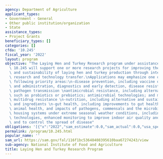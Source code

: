 ```yaml
---
agency: Department of Agriculture
applicant_types:
- Government - General
- Other public institution/organization
- State
assistance_types:
- Project Grants
beneficiary_types: []
categories: []
cfda: '10.245'
fiscal_year: '2022'
layout: program
objective: "The Laying Hen and Turkey Research program under assistance listing number\
  \ 10.245 will support one or more research projects for improving the efficiency\
  \ and sustainability of laying hen and turkey production through integrated collaborative\
  \ research and technology transfer.\nApplications may emphasize one or more of the\
  \ following priority areas:\n-disease prevention, including vaccine development\
  \ and administration, diagnostics and early detection, disease resistance, and reducing\
  \ pathogen transmission \nantimicrobial resistance, including alternatives to antimicrobials,\
  \ such as probiotics or prebiotics; antimicrobial technologies; and mitigation of\
  \ multidrug resistance \n-nutrition, including alternative and sustainable feeds\
  \ and ingredients \n-gut health, including improvements to gut health that promote\
  \ animal health, and impacts of pathogens, commensals and the microbiome \n-alternative\
  \ housing systems under extreme seasonal weather conditions, including use of precision\
  \ technologies, enhanced monitoring to improve indoor air quality and biosecurity,\
  \ and to control the spread of disease"
obligations: '[{"x":"2022","sam_estimate":0.0,"sam_actual":0.0,"usa_spending_actual":0.0},{"x":"2023","sam_estimate":927258.0,"sam_actual":0.0,"usa_spending_actual":0.0},{"x":"2024","sam_estimate":0.0,"sam_actual":0.0,"usa_spending_actual":0.0}]'
permalink: /program/10.245.html
popular_name: ''
sam_url: https://sam.gov/fal/116f1bc53648408395610baa67274243/view
sub-agency: National Institute of Food and Agriculture
title: Laying Hen and Turkey Research Program
---
```

